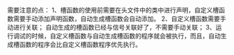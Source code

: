 需要注意的点：
1、槽函数的使用前需要在头文件中的类中进行声明，自定义槽函数需要手动添加声明函数，自动生成槽函数会自动添加。
2、自定义槽函数需要手动进行关联；
   自动生成的槽函数已经与信号关联好了，不需要手动关联；
3、运行调试的时候，自定义槽函数与自动生成槽函数的程序就会被执行，而且，自动生成槽函数的程序会比自定义槽函数程序优先执行。
